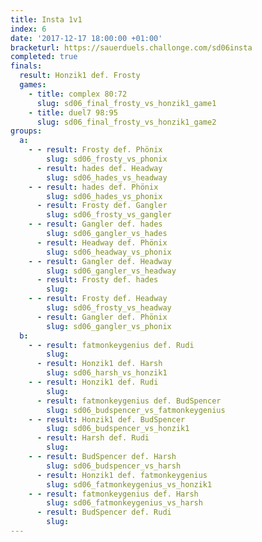 ```yaml
---
title: Insta 1v1
index: 6
date: '2017-12-17 18:00:00 +01:00'
bracketurl: https://sauerduels.challonge.com/sd06insta
completed: true
finals:
  result: Honzik1 def. Frosty
  games:
    - title: complex 80:72
      slug: sd06_final_frosty_vs_honzik1_game1
    - title: duel7 98:95
      slug: sd06_final_frosty_vs_honzik1_game2
groups:
  a:
    - - result: Frosty def. Phönix
        slug: sd06_frosty_vs_phonix
      - result: hades def. Headway
        slug: sd06_hades_vs_headway
    - - result: hades def. Phönix
        slug: sd06_hades_vs_phonix
      - result: Frosty def. Gangler
        slug: sd06_frosty_vs_gangler
    - - result: Gangler def. hades
        slug: sd06_gangler_vs_hades
      - result: Headway def. Phönix
        slug: sd06_headway_vs_phonix
    - - result: Gangler def. Headway
        slug: sd06_gangler_vs_headway
      - result: Frosty def. hades
        slug:
    - - result: Frosty def. Headway
        slug: sd06_frosty_vs_headway
      - result: Gangler def. Phönix
        slug: sd06_gangler_vs_phonix
  b:
    - - result: fatmonkeygenius def. Rudi
        slug: 
      - result: Honzik1 def. Harsh
        slug: sd06_harsh_vs_honzik1
    - - result: Honzik1 def. Rudi
        slug: 
      - result: fatmonkeygenius def. BudSpencer
        slug: sd06_budspencer_vs_fatmonkeygenius
    - - result: Honzik1 def. BudSpencer
        slug: sd06_budspencer_vs_honzik1
      - result: Harsh def. Rudi
        slug: 
    - - result: BudSpencer def. Harsh
        slug: sd06_budspencer_vs_harsh
      - result: Honzik1 def. fatmonkeygenius
        slug: sd06_fatmonkeygenius_vs_honzik1
    - - result: fatmonkeygenius def. Harsh
        slug: sd06_fatmonkeygenius_vs_harsh
      - result: BudSpencer def. Rudi
        slug: 
---
```

